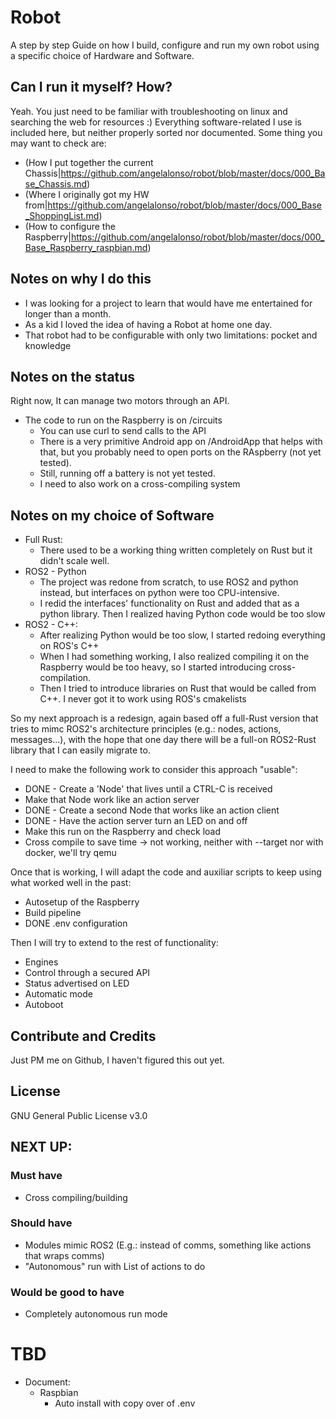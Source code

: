 # Robot

A step by step Guide on how I build, configure and run my own robot using a specific choice of Hardware and Software.

## Can I run it myself? How?

Yeah. You just need to be familiar with troubleshooting on linux and searching the web for resources :) 
Everything software-related I use is included here, but neither properly sorted nor documented.
Some thing you may want to check are:
- (How I put together the current Chassis|https://github.com/angelalonso/robot/blob/master/docs/000_Base_Chassis.md)
- (Where I originally got my HW from|https://github.com/angelalonso/robot/blob/master/docs/000_Base_ShoppingList.md)
- (How to configure the Raspberry|https://github.com/angelalonso/robot/blob/master/docs/000_Base_Raspberry_raspbian.md)
 

## Notes on why I do this

- I was looking for a project to learn that would have me entertained for longer than a month.
- As a kid I loved the idea of having a Robot at home one day.
- That robot had to be configurable with only two limitations: pocket and knowledge 

## Notes on the status

Right now, It can manage two motors through an API. 
- The code to run on the Raspberry is on /circuits
  - You can use curl to send calls to the API
  - There is a very primitive Android app on /AndroidApp that helps with that, but you probably need to open ports on the RAspberry (not yet tested).
  - Still, running off a battery is not yet tested.
  - I need to also work on a cross-compiling system

## Notes on my choice of Software

- Full Rust:
  - There used to be a working thing written completely on Rust but it didn't scale well.
- ROS2 - Python
  - The project was redone from scratch, to use ROS2 and python instead, but interfaces on python were too CPU-intensive.
  - I redid the interfaces' functionality on Rust and added that as a python library. Then I realized having Python code would be too slow
- ROS2 - C++:
  - After realizing Python would be too slow, I started redoing everything on ROS's C++
  - When I had something working, I also realized compiling it on the Raspberry would be too heavy, so I started introducing cross-compilation.
  - Then I tried to introduce libraries on Rust that would be called from C++. I never got it to work using ROS's cmakelists

So my next approach is a redesign, again based off a full-Rust version that tries to mimc ROS2's architecture principles (e.g.: nodes, actions, messages...), with the hope that one day there will be a full-on ROS2-Rust library that I can easily migrate to.

I need to make the following work to consider this approach "usable":
- DONE - Create a 'Node' that lives until a CTRL-C is received
- Make that Node work like an action server
- DONE - Create a second Node that works like an action client
- DONE - Have the action server turn an LED on and off
- Make this run on the Raspberry and check load
- Cross compile to save time -> not working, neither with --target nor with docker, we'll try qemu

Once that is working, I will adapt the code and auxiliar scripts to keep using what worked well in the past:

- Autosetup of the Raspberry 
- Build pipeline
- DONE .env configuration

Then I will try to extend to the rest of functionality:
- Engines
- Control through a secured API
- Status advertised on LED
- Automatic mode
- Autoboot

## Contribute and Credits

Just PM me on Github, I haven't figured this out yet.

## License

GNU General Public License v3.0

## NEXT UP:
### Must have
- Cross compiling/building
### Should have
- Modules mimic ROS2 (E.g.: instead of comms, something like actions that wraps comms)
- "Autonomous" run with List of actions to do
### Would be good to have
- Completely autonomous run mode


# TBD
- Document:
  - Raspbian
    - Auto install with copy over of .env
